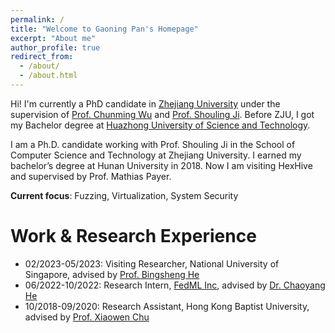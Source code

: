 ```yaml
---
permalink: /
title: "Welcome to Gaoning Pan's Homepage"
excerpt: "About me"
author_profile: true
redirect_from: 
  - /about/
  - /about.html
---
```


Hi! I'm currently a PhD candidate in [Zhejiang University](https://www.zju.edu.cn/english/) under the supervision of [Prof. Chunming Wu](https://person.zju.edu.cn/0095168/674414.html) and [Prof. Shouling Ji](http://nesa.zju.edu.cn/webpage/crew/jsl.html). Before ZJU, I got my Bachelor degree at [Huazhong University of Science and Technology](https://www.hust.edu.cn/).


I am a Ph.D. candidate working with Prof. Shouling Ji in the School of Computer Science and Technology at Zhejiang University. I earned my bachelor’s degree at Hunan University in 2018. Now I am visiting HexHive and supervised by Prof. Mathias Payer.


**Current focus**: Fuzzing, Virtualization, System Security




Work & Research Experience 
======
- 02/2023-05/2023: Visiting Researcher, National University of Singapore, advised by [Prof. Bingsheng He](https://www.comp.nus.edu.sg/~hebs/)
- 06/2022-10/2022: Research Intern, [FedML Inc](https://www.fedml.ai/), advised by [Dr. Chaoyang He](https://chaoyanghe.com/)
- 10/2018-09/2020: Research Assistant, Hong Kong Baptist University, advised by [Prof. Xiaowen Chu](https://sites.google.com/view/chuxiaowen)









